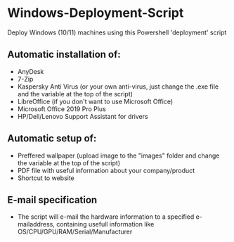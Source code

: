 # Windows-Deployment-Script
Deploy Windows (10/11) machines using this Powershell 'deployment' script


## Automatic installation of:
- AnyDesk
- 7-Zip
- Kaspersky Anti Virus (or your own anti-virus, just change the .exe file and the variable at the top of the script)
- LibreOffice (if you don't want to use Microsoft Office)
- Microsoft Office 2019 Pro Plus
- HP/Dell/Lenovo Support Assistant for drivers 


## Automatic setup of:
- Preffered wallpaper (upload image to the "images" folder and change the variable at the top of the script)
- PDF file with useful information about your company/product
- Shortcut to website 

## E-mail specification
- The script will e-mail the hardware information to a specified e-mailaddress, containing usefull information like OS/CPU/GPU/RAM/Serial/Manufacturer
